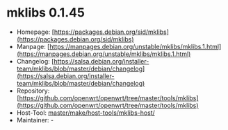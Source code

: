 # mklibs 0.1.45
 - Homepage: [https://packages.debian.org/sid/mklibs](https://packages.debian.org/sid/mklibs)
 - Manpage: [https://manpages.debian.org/unstable/mklibs/mklibs.1.html](https://manpages.debian.org/unstable/mklibs/mklibs.1.html)
 - Changelog: [https://salsa.debian.org/installer-team/mklibs/blob/master/debian/changelog](https://salsa.debian.org/installer-team/mklibs/blob/master/debian/changelog)
 - Repository: [https://github.com/openwrt/openwrt/tree/master/tools/mklibs](https://github.com/openwrt/openwrt/tree/master/tools/mklibs)
 - Host-Tool: [master/make/host-tools/mklibs-host/](https://github.com/Freetz-NG/freetz-ng/tree/master/make/host-tools/mklibs-host/)
 - Maintainer: -

